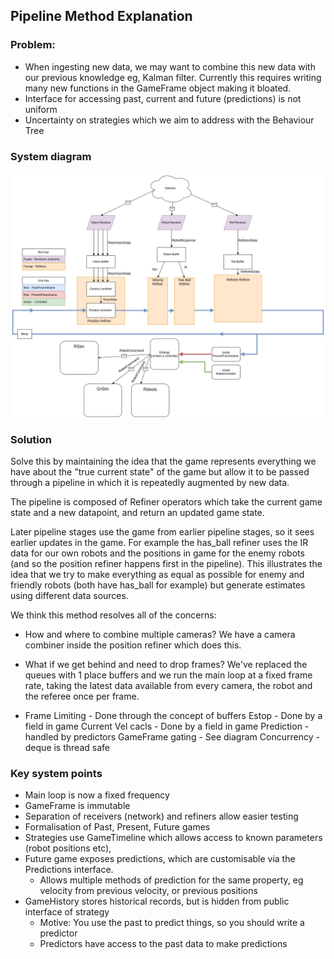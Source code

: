 ## Pipeline Method Explanation


### Problem: 
- When ingesting new data, we may want to combine this new data with our previous knowledge eg, Kalman filter. Currently this requires writing many new functions in the GameFrame object making it bloated.
- Interface for accessing past, current and future (predictions) is not uniform
- Uncertainty on strategies which we aim to address with the Behaviour Tree
  
### System diagram
![Dataflow Diagram](../assets/images/pipeline_new.drawio.png)
### Solution
Solve this by maintaining the idea that the game represents everything we have about the "true current state" of the game but allow it to be passed through a pipeline in which it is repeatedly augmented by new data. 

The pipeline is composed of Refiner operators which take the current game state and a new datapoint, and return an updated game state.

Later pipeline stages use the game from earlier pipeline stages, so it sees earlier updates in the game. For example the has_ball refiner uses the IR data for our own robots and the positions in game for the enemy robots (and so the position refiner happens first in the pipeline). This illustrates the idea that we try to make everything as equal as possible for enemy and friendly robots (both have has_ball for example) but generate estimates using different data sources.  

We think this method resolves all of the concerns: 
 - How and where to combine multiple cameras? We have a camera combiner inside the position refiner which does this.

 - What if we get behind and need to drop frames? We've replaced the queues with 1 place buffers and we run the main loop at a fixed frame rate, taking the latest data available from every camera, the robot and the referee once per frame.
 -  Frame Limiting - Done through the concept of buffers
Estop - Done by a field in game
Current Vel cacls - Done by a field in game 
Prediction - handled by predictors
GameFrame gating - See diagram
Concurrency - deque is thread safe

### Key system points
- Main loop is now a fixed frequency
- GameFrame is immutable
- Separation of receivers (network) and refiners allow easier testing 
- Formalisation of Past, Present, Future games
- Strategies use GameTimeline which allows access to known parameters (robot positions etc),
-  Future game exposes predictions, which are customisable via the Predictions interface.
   -  Allows multiple methods of prediction for the same property, eg velocity from previous velocity, or previous positions
-  GameHistory stores historical records, but is hidden from public interface of strategy
   -  Motive: You use the past to predict things, so you should write a predictor
   -  Predictors have access to the past data to make predictions


